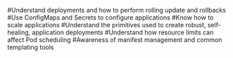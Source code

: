 #Understand deployments and how to perform rolling update and rollbacks
#Use ConfigMaps and Secrets to configure applications
#Know how to scale applications
#Understand the primitives used to create robust, self-healing, application deployments
#Understand how resource limits can affect Pod scheduling
#Awareness of manifest management and common templating tools
